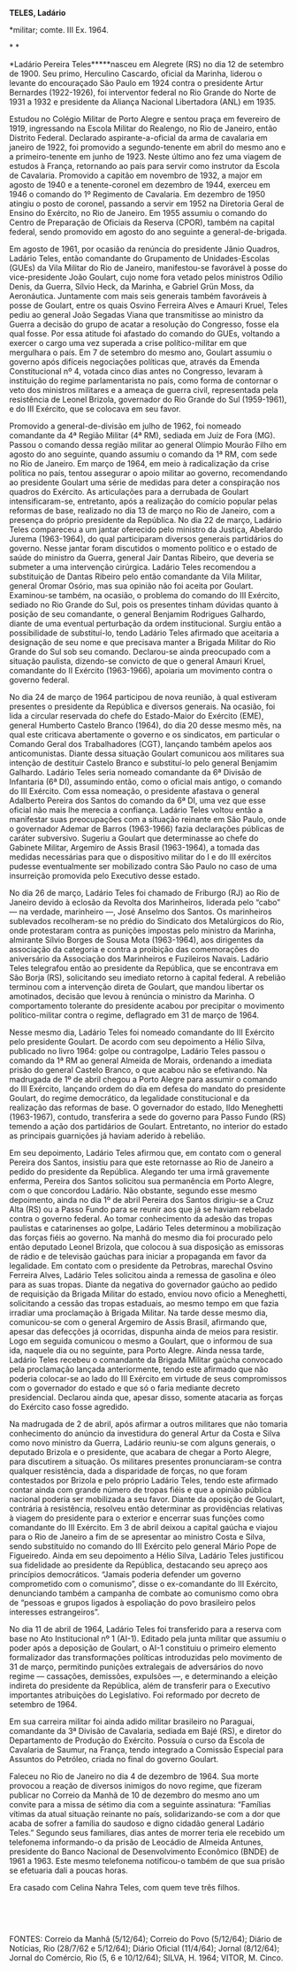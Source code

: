 **TELES, Ladário**

\*militar; comte. III Ex. 1964.

* *

*Ladário Pereira Teles*****nasceu em Alegrete (RS) no dia 12 de setembro
de 1900. Seu primo, Herculino Cascardo, oficial da Marinha, liderou o
levante do encouraçado São Paulo em 1924 contra o presidente Artur
Bernardes (1922-1926), foi interventor federal no Rio Grande do Norte de
1931 a 1932 e presidente da Aliança Nacional Libertadora (ANL) em 1935.

Estudou no Colégio Militar de Porto Alegre e sentou praça em fevereiro
de 1919, ingressando na Escola Militar do Realengo, no Rio de Janeiro,
então Distrito Federal. Declarado aspirante-a-oficial da arma de
cavalaria em janeiro de 1922, foi promovido a segundo-tenente em abril
do mesmo ano e a primeiro-tenente em junho de 1923. Neste último ano fez
uma viagem de estudos à França, retornando ao país para servir como
instrutor da Escola de Cavalaria. Promovido a capitão em novembro de
1932, a major em agosto de 1940 e a tenente-coronel em dezembro de 1944,
exerceu em 1946 o comando do 1º Regimento de Cavalaria. Em dezembro de
1950 atingiu o posto de coronel, passando a servir em 1952 na Diretoria
Geral de Ensino do Exército, no Rio de Janeiro. Em 1955 assumiu o
comando do Centro de Preparação de Oficiais da Reserva (CPOR), também na
capital federal, sendo promovido em agosto do ano seguinte a
general-de-brigada.

Em agosto de 1961, por ocasião da renúncia do presidente Jânio Quadros,
Ladário Teles, então comandante do Grupamento de Unidades-Escolas (GUEs)
da Vila Militar do Rio de Janeiro, manifestou-se favorável à posse do
vice-presidente João Goulart, cujo nome fora vetado pelos ministros
Odílio Denis, da Guerra, Sílvio Heck, da Marinha, e Gabriel Grün Moss,
da Aeronáutica. Juntamente com mais seis generais também favoráveis à
posse de Goulart, entre os quais Osvino Ferreira Alves e Amauri Kruel,
Teles pediu ao general João Segadas Viana que transmitisse ao ministro
da Guerra a decisão do grupo de acatar a resolução do Congresso, fosse
ela qual fosse. Por essa atitude foi afastado do comando do GUEs,
voltando a exercer o cargo uma vez superada a crise político-militar em
que mergulhara o país. Em 7 de setembro do mesmo ano, Goulart assumiu o
governo após difíceis negociações políticas que, através da Emenda
Constitucional nº 4, votada cinco dias antes no Congresso, levaram à
instituição do regime parlamentarista no país, como forma de contornar o
veto dos ministros militares e a ameaça de guerra civil, representada
pela resistência de Leonel Brizola, governador do Rio Grande do Sul
(1959-1961), e do III Exército, que se colocava em seu favor.

Promovido a general-de-divisão em julho de 1962, foi nomeado comandante
da 4ª Região Militar (4ª RM), sediada em Juiz de Fora (MG). Passou o
comando dessa região militar ao general Olímpio Mourão Filho em agosto
do ano seguinte, quando assumiu o comando da 1ª RM, com sede no Rio de
Janeiro. Em março de 1964, em meio à radicalização da crise política no
país, tentou assegurar o apoio militar ao governo, recomendando ao
presidente Goulart uma série de medidas para deter a conspiração nos
quadros do Exército. As articulações para a derrubada de Goulart
intensificaram-se, entretanto, após a realização do comício popular
pelas reformas de base, realizado no dia 13 de março no Rio de Janeiro,
com a presença do próprio presidente da República. No dia 22 de março,
Ladário Teles compareceu a um jantar oferecido pelo ministro da Justiça,
Abelardo Jurema (1963-1964), do qual participaram diversos generais
partidários do governo. Nesse jantar foram discutidos o momento político
e o estado de saúde do ministro da Guerra, general Jair Dantas Ribeiro,
que deveria se submeter a uma intervenção cirúrgica. Ladário Teles
recomendou a substituição de Dantas Ribeiro pelo então comandante da
Vila Militar, general Oromar Osório, mas sua opinião não foi aceita por
Goulart. Examinou-se também, na ocasião, o problema do comando do III
Exército, sediado no Rio Grande do Sul, pois os presentes tinham dúvidas
quanto à posição de seu comandante, o general Benjamim Rodrigues
Galhardo, diante de uma eventual perturbação da ordem institucional.
Surgiu então a possibilidade de substituí-lo, tendo Ladário Teles
afirmado que aceitaria a designação de seu nome e que precisava manter a
Brigada Militar do Rio Grande do Sul sob seu comando. Declarou-se ainda
preocupado com a situação paulista, dizendo-se convicto de que o general
Amauri Kruel, comandante do II Exército (1963-1966), apoiaria um
movimento contra o governo federal.

No dia 24 de março de 1964 participou de nova reunião, à qual estiveram
presentes o presidente da República e diversos generais. Na ocasião, foi
lida a circular reservada do chefe do Estado-Maior do Exército (EME),
general Humberto Castelo Branco (1964), do dia 20 desse mesmo mês, na
qual este criticava abertamente o governo e os sindicatos, em particular
o Comando Geral dos Trabalhadores (CGT), lançando também apelos aos
anticomunistas. Diante dessa situação Goulart comunicou aos militares
sua intenção de destituir Castelo Branco e substituí-lo pelo general
Benjamim Galhardo. Ladário Teles seria nomeado comandante da 6ª Divisão
de Infantaria (6ª DI), assumindo então, como o oficial mais antigo, o
comando do III Exército. Com essa nomeação, o presidente afastava o
general Adalberto Pereira dos Santos do comando da 6ª DI, uma vez que
esse oficial não mais lhe merecia a confiança. Ladário Teles voltou
então a manifestar suas preocupações com a situação reinante em São
Paulo, onde o governador Ademar de Barros (1963-1966) fazia declarações
públicas de caráter subversivo. Sugeriu a Goulart que determinasse ao
chefe do Gabinete Militar, Argemiro de Assis Brasil (1963-1964), a
tomada das medidas necessárias para que o dispositivo militar do I e do
III exércitos pudesse eventualmente ser mobilizado contra São Paulo no
caso de uma insurreição promovida pelo Executivo desse estado.

No dia 26 de março, Ladário Teles foi chamado de Friburgo (RJ) ao Rio de
Janeiro devido à eclosão da Revolta dos Marinheiros, liderada pelo
“cabo” — na verdade, marinheiro —, José Anselmo dos Santos. Os
marinheiros sublevados recolheram-se no prédio do Sindicato dos
Metalúrgicos do Rio, onde protestaram contra as punições impostas pelo
ministro da Marinha, almirante Sílvio Borges de Sousa Mota (1963-1964),
aos dirigentes da associação da categoria e contra a proibição das
comemorações do aniversário da Associação dos Marinheiros e Fuzileiros
Navais. Ladário Teles telegrafou então ao presidente da República, que
se encontrava em São Borja (RS), solicitando seu imediato retorno à
capital federal. A rebelião terminou com a intervenção direta de
Goulart, que mandou libertar os amotinados, decisão que levou à renúncia
o ministro da Marinha. O comportamento tolerante do presidente acabou
por precipitar o movimento político-militar contra o regime, deflagrado
em 31 de março de 1964.

Nesse mesmo dia, Ladário Teles foi nomeado comandante do III Exército
pelo presidente Goulart. De acordo com seu depoimento a Hélio Silva,
publicado no livro 1964: golpe ou contragolpe, Ladário Teles passou o
comando da 1ª RM ao general Almeida de Morais, ordenando a imediata
prisão do general Castelo Branco, o que acabou não se efetivando. Na
madrugada de 1º de abril chegou a Porto Alegre para assumir o comando do
III Exército, lançando ordem do dia em defesa do mandato do presidente
Goulart, do regime democrático, da legalidade constitucional e da
realização das reformas de base. O governador do estado, Ildo Meneghetti
(1963-1967), contudo, transferira a sede do governo para Passo Fundo
(RS) temendo a ação dos partidários de Goulart. Entretanto, no interior
do estado as principais guarnições já haviam aderido à rebelião.

Em seu depoimento, Ladário Teles afirmou que, em contato com o general
Pereira dos Santos, insistiu para que este retornasse ao Rio de Janeiro
a pedido do presidente da República. Alegando ter uma irmã gravemente
enferma, Pereira dos Santos solicitou sua permanência em Porto Alegre,
com o que concordou Ladário. Não obstante, segundo esse mesmo
depoimento, ainda no dia 1º de abril Pereira dos Santos dirigiu-se a
Cruz Alta (RS) ou a Passo Fundo para se reunir aos que já se haviam
rebelado contra o governo federal. Ao tomar conhecimento da adesão das
tropas paulistas e catarinenses ao golpe, Ladário Teles determinou a
mobilização das forças fiéis ao governo. Na manhã do mesmo dia foi
procurado pelo então deputado Leonel Brizola, que colocou à sua
disposição as emissoras de rádio e de televisão gaúchas para iniciar a
propaganda em favor da legalidade. Em contato com o presidente da
Petrobras, marechal Osvino Ferreira Alves, Ladário Teles solicitou ainda
a remessa de gasolina e óleo para as suas tropas. Diante da negativa do
governador gaúcho ao pedido de requisição da Brigada Militar do estado,
enviou novo oficio a Meneghetti, solicitando a cessão das tropas
estaduais, ao mesmo tempo em que fazia irradiar uma proclamação à
Brigada Militar. Na tarde desse mesmo dia, comunicou-se com o general
Argemiro de Assis Brasil, afirmando que, apesar das defecções já
ocorridas, dispunha ainda de meios para resistir. Logo em seguida
comunicou o mesmo a Goulart, que o informou de sua ida, naquele dia ou
no seguinte, para Porto Alegre. Ainda nessa tarde, Ladário Teles recebeu
o comandante da Brigada Militar gaúcha convocado pela proclamação
lançada anteriormente, tendo este afirmado que não poderia colocar-se ao
lado do III Exército em virtude de seus compromissos com o governador do
estado e que só o faria mediante decreto presidencial. Declarou ainda
que, apesar disso, somente atacaria as forças do Exército caso fosse
agredido.

Na madrugada de 2 de abril, após afirmar a outros militares que não
tomaria conhecimento do anúncio da investidura do general Artur da Costa
e Silva como novo ministro da Guerra, Ladário reuniu-se com alguns
generais, o deputado Brizola e o presidente, que acabara de chegar a
Porto Alegre, para discutirem a situação. Os militares presentes
pronunciaram-se contra qualquer resistência, dada a disparidade de
forças, no que foram contestados por Brizola e pelo próprio Ladário
Teles, tendo este afirmado contar ainda com grande número de tropas
fiéis e que a opinião pública nacional poderia ser mobilizada a seu
favor. Diante da oposição de Goulart, contrária à resistência, resolveu
então determinar as providências relativas à viagem do presidente para o
exterior e encerrar suas funções como comandante do III Exército. Em 3
de abril deixou a capital gaúcha e viajou para o Rio de Janeiro a fim de
se apresentar ao ministro Costa e Silva, sendo substituído no comando do
III Exército pelo general Mário Pope de Figueiredo. Ainda em seu
depoimento a Hélio Silva, Ladário Teles justificou sua fidelidade ao
presidente da República, destacando seu apreço aos princípios
democráticos. “Jamais poderia defender um governo comprometido com o
comunismo”, disse o ex-comandante do III Exército, denunciando também a
campanha de combate ao comunismo como obra de “pessoas e grupos ligados
à espoliação do povo brasileiro pelos interesses estrangeiros”.

No dia 11 de abril de 1964, Ladário Teles foi transferido para a reserva
com base no Ato Institucional nº 1 (AI-1). Editado pela junta militar
que assumiu o poder após a deposição de Goulart, o AI-1 constituiu o
primeiro elemento formalizador das transformações políticas introduzidas
pelo movimento de 31 de março, permitindo punições extralegais de
adversários do novo regime — cassações, demissões, expulsões —, e
determinando a eleição indireta do presidente da República, além de
transferir para o Executivo importantes atribuições do Legislativo. Foi
reformado por decreto de setembro de 1964.

Em sua carreira militar foi ainda adido militar brasileiro no Paraguai,
comandante da 3ª Divisão de Cavalaria, sediada em Bajé (RS), e diretor
do Departamento de Produção do Exército. Possuía o curso da Escola de
Cavalaria de Saumur, na França, tendo integrado a Comissão Especial para
Assuntos do Petróleo, criada no final do governo Goulart.

Faleceu no Rio de Janeiro no dia 4 de dezembro de 1964. Sua morte
provocou a reação de diversos inimigos do novo regime, que fizeram
publicar no Correio da Manhã de 10 de dezembro do mesmo ano um convite
para a missa de sétimo dia com a seguinte assinatura: “Famílias vítimas
da atual situação reinante no país, solidarizando-se com a dor que acaba
de sofrer a família do saudoso e digno cidadão general Ladário Teles.”
Segundo seus familiares, dias antes de morrer teria ele recebido um
telefonema informando-o da prisão de Leocádio de Almeida Antunes,
presidente do Banco Nacional de Desenvolvimento Econômico (BNDE) de 1961
a 1963. Este mesmo telefonema notificou-o também de que sua prisão se
efetuaria dali a poucas horas.

Era casado com Celina Nahra Teles, com quem teve três filhos.

 

 

FONTES: Correio da Manhã (5/12/64); Correio do Povo (5/12/64); Diário de
Notícias, Rio (28/7/62 e 5/12/64); Diário Oficial (11/4/64); Jornal
(8/12/64); Jornal do Comércio, Rio (5, 6 e 10/12/64); SILVA, H. 1964;
VITOR, M. Cinco.

 
